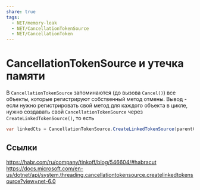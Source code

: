 ```yaml
---
share: true
tags: 
  - NET/memory-leak
  - NET/CancellationTokenSource
  - NET/CancellationToken
---
```

# CancellationTokenSource и утечка памяти
В `CancellationTokenSource` запоминаются (до вызова `Cancel()`) все объекты, которые регистрируют собственный метод отмены. Вывод - если нужно регистрировать свой метод для каждого объекта в цикле, нужно создавать свой `CancellationTokenSource`  через `CreateLinkedTokenSource()`, то есть
```csharp
var linkedCts = CancellationTokenSource.CreateLinkedTokenSource(parentCts.Token);
```
## Ссылки
https://habr.com/ru/company/tinkoff/blog/546604/#habracut
https://docs.microsoft.com/en-us/dotnet/api/system.threading.cancellationtokensource.createlinkedtokensource?view=net-6.0
